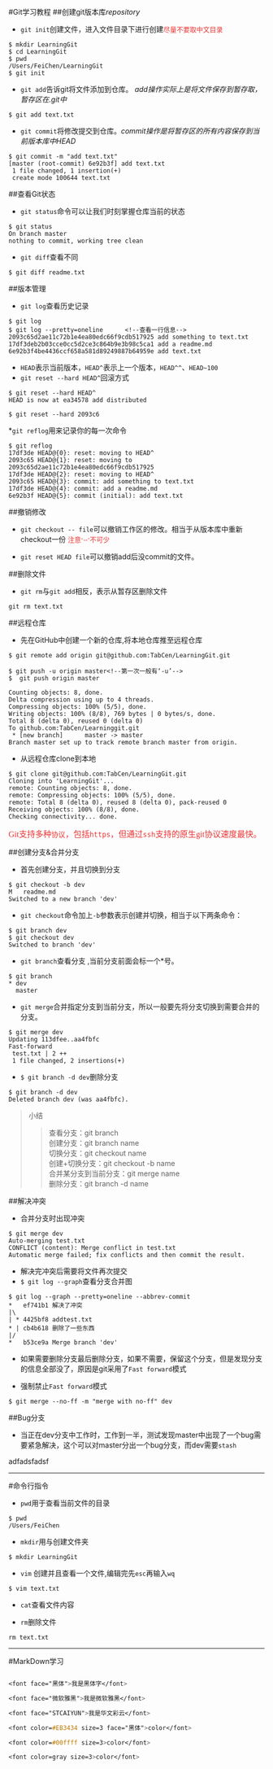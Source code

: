 #Git学习教程
##创建git版本库*repository*
* `git init`创建文件，进入文件目录下进行创建<font color=#EB3434 size=2 face="黑体">尽量不要取中文目录</font>

```
$ mkdir LearningGit
$ cd LearningGit
$ pwd
/Users/FeiChen/LearningGit
$ git init
```

* `git add`告诉git将文件添加到仓库。 *add操作实际上是将文件保存到暂存取，暂存区在.git中*

```
$ git add text.txt
```

* `git commit`将修改提交到仓库。*commit操作是将暂存区的所有内容保存到当前版本库中HEAD*

```
$ git commit -m "add text.txt"
[master (root-commit) 6e92b3f] add text.txt
 1 file changed, 1 insertion(+)
 create mode 100644 text.txt
```

##查看Git状态
* `git status`命令可以让我们时刻掌握仓库当前的状态

```
$ git status
On branch master
nothing to commit, working tree clean
```

* `git diff`查看不同

```
$ git diff readme.txt 
```

##版本管理
* `git log`查看历史记录

```
$ git log
$ git log --pretty=oneline		<!--查看一行信息-->
2093c65d2ae11c72b1e4ea80edc66f9cdb517925 add something to text.txt
17df3deb2b03cce0cc5d2ce3c864b9e3b98c5ca1 add a readme.md
6e92b3f4be4436ccf658a581d89249887b64959e add text.txt

```

* `HEAD`表示当前版本，`HEAD^`表示上一个版本，`HEAD^^`、`HEAD~100`
* `git reset --hard HEAD^`回滚方式

```
$ git reset --hard HEAD^
HEAD is now at ea34578 add distributed

$ git reset --hard 2093c6

```
*`git reflog`用来记录你的每一次命令

```
$ git reflog
17df3de HEAD@{0}: reset: moving to HEAD^
2093c65 HEAD@{1}: reset: moving to 2093c65d2ae11c72b1e4ea80edc66f9cdb517925
17df3de HEAD@{2}: reset: moving to HEAD^
2093c65 HEAD@{3}: commit: add something to text.txt
17df3de HEAD@{4}: commit: add a readme.md
6e92b3f HEAD@{5}: commit (initial): add text.txt
```
##撤销修改

* `git checkout -- file`可以撤销工作区的修改。相当于从版本库中重新checkout一份
<font color=#EB3434 size=2 face="黑体">注意‘--’不可少</font>

* `git reset HEAD file`可以撤销add后没commit的文件。

##删除文件

* `git rm`与`git add`相反，表示从暂存区删除文件

```
git rm text.txt
```

##远程仓库

* 先在GitHub中创建一个新的仓库,将本地仓库推至远程仓库

```
$ git remote add origin git@github.com:TabCen/LearningGit.git

$ git push -u origin master<!--第一次一般有‘-u’-->
$  git push origin master

Counting objects: 8, done.
Delta compression using up to 4 threads.
Compressing objects: 100% (5/5), done.
Writing objects: 100% (8/8), 769 bytes | 0 bytes/s, done.
Total 8 (delta 0), reused 0 (delta 0)
To github.com:TabCen/Learninggit.git
 * [new branch]      master -> master
Branch master set up to track remote branch master from origin.

```
* 从远程仓库clone到本地

```
$ git clone git@github.com:TabCen/LearningGit.git
Cloning into 'LearningGit'...
remote: Counting objects: 8, done.
remote: Compressing objects: 100% (5/5), done.
remote: Total 8 (delta 0), reused 8 (delta 0), pack-reused 0
Receiving objects: 100% (8/8), done.
Checking connectivity... done.

```
<font color=#EB3434 size=3 face="黑体">Git支持多种`协议`，包括`https`，但通过`ssh`支持的原生git协议速度最快。</font>

##创建分支&合并分支

* 首先创建分支，并且切换到分支

```
$ git checkout -b dev
M	readme.md
Switched to a new branch 'dev'
```
* `git checkout`命令加上`-b`参数表示创建并切换，相当于以下两条命令：

 
``` 
$ git branch dev
$ git checkout dev
Switched to branch 'dev'
```

* `git branch`查看分支 ,当前分支前面会标一个*号。

```
$ git branch
* dev
  master
```

* `git merge`合并指定分支到当前分支，所以一般要先将分支切换到需要合并的分支。

```
$ git merge dev
Updating 113dfee..aa4fbfc
Fast-forward
 test.txt | 2 ++
 1 file changed, 2 insertions(+)

```

* `$ git branch -d dev`删除分支

```
$ git branch -d dev
Deleted branch dev (was aa4fbfc).

```
>小结
>>	查看分支：git branch</br>
>>	创建分支：git branch name</br>
>>	切换分支：git checkout name</br>
>>	创建+切换分支：git checkout -b name</br>
>>	合并某分支到当前分支：git merge name</br>
>>	删除分支：git branch -d name </br>

##解决冲突

* 合并分支时出现冲突

```
$ git merge dev
Auto-merging test.txt
CONFLICT (content): Merge conflict in test.txt
Automatic merge failed; fix conflicts and then commit the result.

```
* 解决完冲突后需要将文件再次提交
* `$ git log --graph`查看分支合并图

```
$ git log --graph --pretty=oneline --abbrev-commit
*   ef741b1 解决了冲突
|\  
| * 4425bf8 addtest.txt
* | cb4b618 删除了一些东西
|/  
*   b53ce9a Merge branch 'dev'
```

* 如果需要删除分支最后删除分支，如果不需要，保留这个分支，但是发现分支的信息全部没了，原因是git采用了`Fast forward`模式

* 强制禁止`Fast forward`模式

```
$ git merge --no-ff -m "merge with no-ff" dev
```

##Bug分支

* 当正在dev分支中工作时，工作到一半，测试发现master中出现了一个bug需要紧急解决，这个可以对master分出一个bug分支，而dev需要`stash`




adfadsfadsf






















------
#命令行指令
- `pwd`用于查看当前文件的目录

```
$ pwd
/Users/FeiChen

```

- `mkdir`用与创建文件夹

```
$ mkdir LearningGit

```

- `vim` 创建并且查看一个文件,编辑完先`esc`再输入`wq`

```
$ vim text.txt
```

- `cat`查看文件内容

- `rm`删除文件

```
rm text.txt
```




------
#MarkDown学习

```css

<font face="黑体">我是黑体字</font>

<font face="微软雅黑">我是微软雅黑</font>

<font face="STCAIYUN">我是华文彩云</font>

<font color=#EB3434 size=3 face="黑体">color</font>

<font color=#00ffff size=3>color</font>

<font color=gray size=3>color</font>

```
